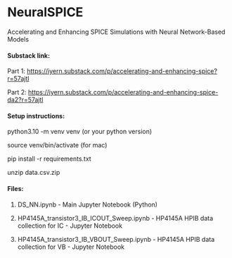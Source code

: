 # NeuralSPICE

Accelerating and Enhancing SPICE Simulations with Neural Network-Based Models

#### Substack link:

Part 1: https://iyern.substack.com/p/accelerating-and-enhancing-spice?r=57ajtl

Part 2: https://iyern.substack.com/p/accelerating-and-enhancing-spice-da2?r=57ajtl


#### Setup instructions:

python3.10 -m venv venv (or your python version)

source venv/bin/activate (for mac)

pip install -r requirements.txt

unzip data.csv.zip

#### Files:

1) DS_NN.ipynb - Main Jupyter Notebook (Python)

2) HP4145A_transistor3_IB_ICOUT_Sweep.ipynb - HP4145A HPIB data collection for IC - Jupyter Notebook

3) HP4145A_transistor3_IB_VBOUT_Sweep.ipynb - HP4145A HPIB data collection for VB - Jupyter Notebook
